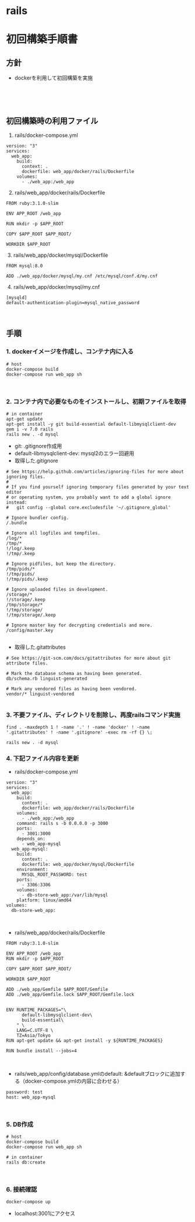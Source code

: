 # rails

# 初回構築手順書
## 方針
* dockerを利用して初回構築を実施

​

​
​
## 初回構築時の利用ファイル
1. rails/docker-compose.yml
```
version: "3"
services:
  web_app:
    build:
      context: .
      dockerfile: web_app/docker/rails/Dockerfile
    volumes:
      - ./web_app:/web_app
```

2. rails/web_app/docker/rails/Dockerfile
```
FROM ruby:3.1.0-slim

ENV APP_ROOT /web_app

RUN mkdir -p $APP_ROOT

COPY $APP_ROOT $APP_ROOT/

WORKDIR $APP_ROOT
```
​
3. rails/web_app/docker/mysql/Dockerfile
```
FROM mysql:8.0
​
ADD ./web_app/docker/mysql/my.cnf /etc/mysql/conf.d/my.cnf
```
​
4. rails/web_app/docker/mysql/my.cnf
```
[mysqld]
default-authentication-plugin=mysql_native_password
```
​
## 手順
### 1. dockerイメージを作成し、コンテナ内に入る
```
# host
docker-compose build
docker-compose run web_app sh
```
​
### 2. コンテナ内で必要なものをインストールし、初期ファイルを取得
```
# in container
apt-get update
apt-get install -y git build-essential default-libmysqlclient-dev
gem i -v 7.0 rails
rails new . -d mysql
```
* git: .gitignore作成用
* default-libmysqlclient-dev: mysql2のエラー回避用
* 取得した.gitignore
```
# See https://help.github.com/articles/ignoring-files for more about ignoring files.
#
# If you find yourself ignoring temporary files generated by your text editor
# or operating system, you probably want to add a global ignore instead:
#   git config --global core.excludesfile '~/.gitignore_global'
​
# Ignore bundler config.
/.bundle
​
# Ignore all logfiles and tempfiles.
/log/*
/tmp/*
!/log/.keep
!/tmp/.keep
​
# Ignore pidfiles, but keep the directory.
/tmp/pids/*
!/tmp/pids/
!/tmp/pids/.keep
​
# Ignore uploaded files in development.
/storage/*
!/storage/.keep
/tmp/storage/*
!/tmp/storage/
!/tmp/storage/.keep
​
# Ignore master key for decrypting credentials and more.
/config/master.key
​
```
* 取得した.gitattributes
```
# See https://git-scm.com/docs/gitattributes for more about git attribute files.
​
# Mark the database schema as having been generated.
db/schema.rb linguist-generated
​
# Mark any vendored files as having been vendored.
vendor/* linguist-vendored
​
```
### 3. 不要ファイル、ディレクトリを削除し、再度railsコマンド実施
```
find . -maxdepth 1 ! -name '.' ! -name 'docker' ! -name '.gitattributes' ! -name '.gitignore' -exec rm -rf {} \;
​
rails new . -d mysql
```
### 4. 下記ファイル内容を更新
* rails/docker-compose.yml
```
version: "3"
services:
  web_app:
    build:
      context: .
      dockerfile: web_app/docker/rails/Dockerfile
    volumes:
      - ./web_app:/web_app
    command: rails s -b 0.0.0.0 -p 3000
    ports:
      - 3001:3000
    depends_on:
      - web_app-mysql
  web_app-mysql:
    build:
      context: .
      dockerfile: web_app/docker/mysql/Dockerfile
    environment:
      MYSQL_ROOT_PASSWORD: test
    ports:
      - 3306:3306
    volumes:
      - db-store-web_app:/var/lib/mysql
    platform: linux/amd64
volumes:
  db-store-web_app:
```
​
* rails/web_app/docker/rails/Dockerfile
```
FROM ruby:3.1.0-slim
​
ENV APP_ROOT /web_app
RUN mkdir -p $APP_ROOT
​
COPY $APP_ROOT $APP_ROOT/
​
WORKDIR $APP_ROOT
​
ADD ./web_app/Gemfile $APP_ROOT/Gemfile
ADD ./web_app/Gemfile.lock $APP_ROOT/Gemfile.lock
​
​
ENV RUNTIME_PACKAGES="\
      default-libmysqlclient-dev\
      build-essential\
    " \
    LANG=C.UTF-8 \
    TZ=Asia/Tokyo
RUN apt-get update && apt-get install -y ${RUNTIME_PACKAGES}
​
RUN bundle install --jobs=4
```
​
* rails/web_app/config/database.ymlのdefault: &defaultブロックに追加する（docker-compose.ymlの内容に合わせる）
```
password: test
host: web_app-mysql
```
​
### 5. DB作成
```
# host
docker-compose build
docker-compose run web_app sh

# in container
rails db:create
```
​
### 6. 接続確認
```
docker-compose up
```
* localhost:3001にアクセス
<!-- 
### 7. Userリソース作成
```
docker compose run web_app sh
rails generate scaffold User name:string email:string
rails db:migrate
```
URL	          | アクション |用途
/users	      |index	    |すべてのユーザーを一覧するページ
/users/1	    |show	      |id=1のユーザーを表示するページ
/users/new    |	new	      |新規ユーザーを作成するページ
/users/1/edit |	edit	    |id=1のユーザーを編集するページ

### 8. マイクロポスト作成
```
docker compose run web_app sh
rails generate scaffold Micropost content:text user_id:integer
rails db:migrate
```

### 8. 静的なページ作成
```
docker compose run web_app sh
rails generate controller StaticPages home help -->

```